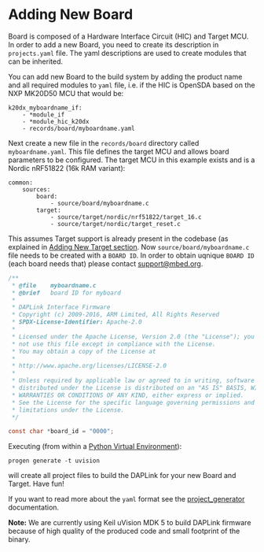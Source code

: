 # Adding New Board

Board is composed of a Hardware Interface Circuit (HIC) and Target MCU. In order to add a new Board, you need to create its description in `projects.yaml` file. The yaml descriptions are used to create modules that can be inherited.

You can add new Board to the build system by adding the product name and all required modules to `yaml` file, i.e. if the HIC is OpenSDA based on the NXP MK20D50 MCU that would be:

	k20dx_myboardname_if:
	    - *module_if
	    - *module_hic_k20dx
	    - records/board/myboardname.yaml

Next create a new file in the `records/board` directory called `myboardname.yaml`. This file defines the target MCU and allows  board parameters to be configured. The target MCU in this example exists and is a Nordic nRF51822 (16k RAM variant):

	common:
	    sources:
	        board:
	            - source/board/myboardname.c
	        target:
	            - source/target/nordic/nrf51822/target_16.c
	            - source/target/nordic/target_reset.c

This assumes Target support is already present in the codebase (as explained in [Adding New Target section](daplink_porting_target.md). Now `source/board/myboardname.c` file needs to be created with a `BOARD ID`. In order to obtain uqnique `BOARD ID` (each board needs that) please contact support@mbed.org.

```c
/**
 * @file    myboardname.c
 * @brief   board ID for myboard
 *
 * DAPLink Interface Firmware
 * Copyright (c) 2009-2016, ARM Limited, All Rights Reserved
 * SPDX-License-Identifier: Apache-2.0
 *
 * Licensed under the Apache License, Version 2.0 (the "License"); you may
 * not use this file except in compliance with the License.
 * You may obtain a copy of the License at
 *
 * http://www.apache.org/licenses/LICENSE-2.0
 *
 * Unless required by applicable law or agreed to in writing, software
 * distributed under the License is distributed on an "AS IS" BASIS, WITHOUT
 * WARRANTIES OR CONDITIONS OF ANY KIND, either express or implied.
 * See the License for the specific language governing permissions and
 * limitations under the License.
 */

const char *board_id = "0000";
```

Executing (from within a [Python Virtual Environment](daplink_sdk_setup.md)):

	progen generate -t uvision
	
will create all project files to build the DAPLink for your new Board and Target. Have fun!

If you want to read more about the `yaml` format see the [project_generator][project_generator] documentation.

**Note:** We are currently using Keil uVision MDK 5 to build DAPLink firmware because of high quality of the produced code and small footprint of the binary.

[project_generator]: https://github.com/project-generator/project_generator/wiki/Getting_started "Project Generator"
